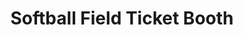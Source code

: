 ---
title: "Softball Field Ticket Booth"
url: /corpus-christi/softball-field-ticket-booth/
shop: Tickets
---
